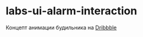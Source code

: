 # labs-ui-alarm-interaction

Концепт анимации будильника на [Dribbble]


[dribbble]:<https://dribbble.com/shots/2349090-Alarm-interaction>
